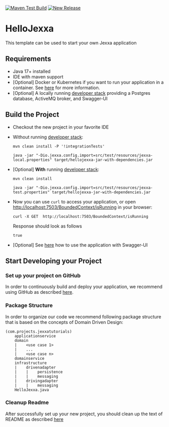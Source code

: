 [![Maven Test Build](https://github.com/LennartRoepnack/HelloJexxa/actions/workflows/mavenBuild.yml/badge.svg)](https://github.com/LennartRoepnack/HelloJexxa/actions/workflows/mavenBuild.yml)
[![New Release](https://github.com/LennartRoepnack/HelloJexxa/actions/workflows/newRelease.yml/badge.svg)](https://github.com/LennartRoepnack/HelloJexxa/actions/workflows/newRelease.yml)

# HelloJexxa
This template can be used to start your own Jexxa application
 
##  Requirements

*   Java 17+ installed
*   IDE with maven support 
*   [Optional] Docker or Kubernetes if you want to run your application in a container. See [here](README-GitHub.md) for more information.   
*   [Optional] A locally running [developer stack](deploy/developerStack.yml) providing a Postgres database, ActiveMQ broker, and Swagger-UI 

## Build the Project

*   Checkout the new project in your favorite IDE

*   Without running [developer stack](deploy/developerStack.yml):
    ```shell
    mvn clean install -P '!integrationTests'

    java -jar "-Dio.jexxa.config.import=src/test/resources/jexxa-local.properties" target/hellojexxa-jar-with-dependencies.jar
    ```

*   [Optional] **With** running [developer stack](deploy/developerStack.yml):
    ```shell
    mvn clean install
    
    java -jar "-Dio.jexxa.config.import=src/test/resources/jexxa-test.properties" target/hellojexxa-jar-with-dependencies.jar
    ```

*   Now you can use `curl` to access your application, or open  [http://localhost:7503/BoundedContext/isRunning](http://localhost:7503/BoundedContext/isRunning) in your browser:
    ```Console
    curl -X GET  http://localhost:7503/BoundedContext/isRunning
    ```
    Response should look as follows 
    ```Console
    true
    ```
*   [Optional] See [here](https://github.com/jexxa-projects/JexxaTutorials/blob/main/BookStore/README-OPENAPI.md#explore-openapi) how to use the application with Swagger-UI

## Start Developing your Project

### Set up your project on GitHub  

In order to continuously build and deploy your application, we recommend using GitHub as described [here](README-GitHub.md).

### Package Structure
In order to organize our code we recommend following package structure that is based on the concepts of Domain Driven Design:

``` 
(com.projects.jexxatutorials)
    applicationservice
    domain
    |    <use case 1>
    |    ...
    |    <use case n>    
    domainservice    
    infrastructure
    |    drivenadapter
    |    |    persistence
    |    |    messaging
    |    drivingadapter
    |    |    messaging
    HelloJexxa.java
```

### Cleanup Readme

After successfully set up your new project, you should clean up the text of README as described [here](https://www.makeareadme.com)    

